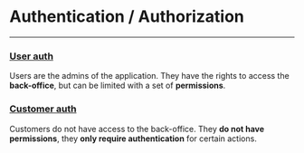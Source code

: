 # Authentication / Authorization

---

### [User auth](user-auth.md)

Users are the admins of the application. They have the rights to access the **back-office**, but can be limited with a
set of **permissions**.

### [Customer auth](customer-auth.md)

Customers do not have access to the back-office. They **do not have permissions**, they **only require authentication**
for certain actions.